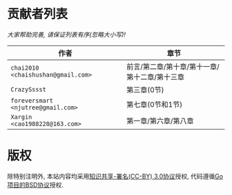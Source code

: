 # 贡献者列表


*大家帮助完善, 请保证列表有序(忽略大小写)!*


作者                                   | 章节
-------------------------------------- | -------------------------
`chai2010     <chaishushan@gmail.com>` | 前言/第二章/第十章/第十一章/第十二章/第十三章
`CrazySssst`                           | 第三章(0节)
`foreversmart <njutree@gmail.com>`     | 第七章(0节和1节)
`Xargin       <cao1988228@163.com>`    | 第一章/第六章/第八章

# 版权

除特别注明外, 本站内容均采用[知识共享-署名(CC-BY) 3.0协议](http://creativecommons.org/licenses/by/3.0/)授权, 代码遵循[Go项目的BSD协议](http://golang.org/LICENSE)授权.

